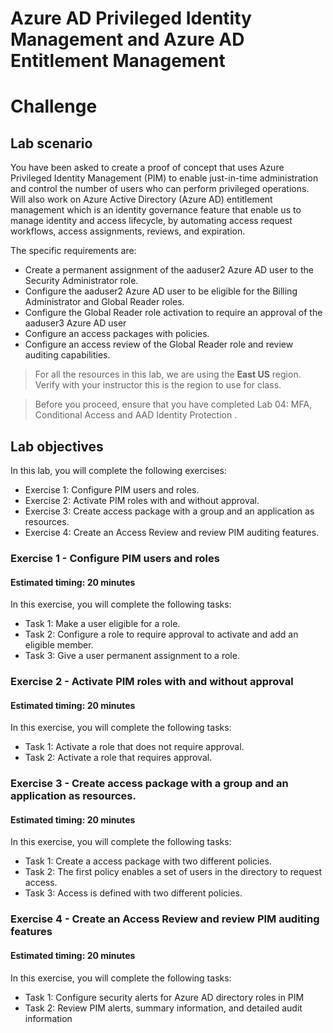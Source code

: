 # Azure AD Privileged Identity Management and Azure AD Entitlement Management
# Challenge 

## Lab scenario

You have been asked to create a proof of concept that uses Azure Privileged Identity Management (PIM) to enable just-in-time administration and control the number of users who can perform privileged operations. Will also work on Azure Active Directory (Azure AD) entitlement management which is an identity governance feature that enable us to manage identity and access lifecycle, by automating access request workflows, access assignments, reviews, and expiration.

The specific requirements are:

- Create a permanent assignment of the aaduser2 Azure AD user to the Security Administrator role. 
- Configure the aaduser2 Azure AD user to be eligible for the Billing Administrator and Global Reader roles.
- Configure the Global Reader role activation to require an approval of the aaduser3 Azure AD user
- Configure an access packages with policies.
- Configure an access review of the Global Reader role and review auditing capabilities.

> For all the resources in this lab, we are using the **East US** region. Verify with your instructor this is the region to use for class. 

> Before you proceed, ensure that you have completed Lab 04: MFA, Conditional Access and AAD Identity Protection . 

## Lab objectives

In this lab, you will complete the following exercises:

- Exercise 1: Configure PIM users and roles.
- Exercise 2: Activate PIM roles with and without approval.
- Exercise 3: Create access package with a group and an application as resources. 
- Exercise 4: Create an Access Review and review PIM auditing features.

### Exercise 1 - Configure PIM users and roles

#### Estimated timing: 20 minutes

In this exercise, you will complete the following tasks:

- Task 1: Make a user eligible for a role.
- Task 2: Configure a role to require approval to activate and add an eligible member.
- Task 3: Give a user permanent assignment to a role. 


### Exercise 2 - Activate PIM roles with and without approval

#### Estimated timing: 20 minutes

In this exercise, you will complete the following tasks:

- Task 1: Activate a role that does not require approval.  
- Task 2: Activate a role that requires approval. 

### Exercise 3 - Create access package with a group and an application as resources. 

#### Estimated timing: 20 minutes

In this exercise, you will complete the following tasks:

- Task 1: Create a access package with two different policies.
- Task 2: The first policy enables a set of users in the directory to request access.
- Task 3: Access is defined with two different policies.  

### Exercise 4 - Create an Access Review and review PIM auditing features

#### Estimated timing: 20 minutes

In this exercise, you will complete the following tasks:

- Task 1: Configure security alerts for Azure AD directory roles in PIM
- Task 2: Review PIM alerts, summary information, and detailed audit information



